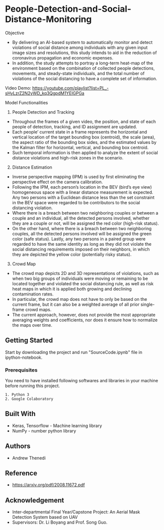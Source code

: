 # People-Detection-and-Social-Distance-Monitoring

Objective
* By delivering an AI-based system to automatically monitor and detect violations of social
distance among individuals with any given input image sizes and resolutions, this study intends
to aid in the reduction of coronavirus propagation and economic expenses. 
* In addition, the study attempts to portray a long-term heat-map of the environment based on the combination of collected people detections, movements, and steady-state individuals, and the total number of violations of the social distancing to have a complete set of information.

Video Demo: https://youtube.com/playlist?list=PL_-sHyLzrZ2N2yWD_kq3QgpdM1YEIGPGa

Model Functionalities
1. People Detection and Tracking
* Throughout the frames of a given video, the position, and state of each people of
detection, tracking, and ID assignment are updated. 
* Each people’ current state in a frame represents the horizontal and vertical location of the target bounding box (centroid), the scale (area), the aspect ratio of the bounding box sides, and the estimated values by the Kalman filter for horizontal, vertical, and bounding box centroid. 
* Such temporal information is then applied to analyze the extent of social distance violations and high-risk zones in the scenario.
2. Distance Estimation
* Inverse perspective mapping (IPM) is used by first eliminating the perspective effect on
the camera calibration. 
* Following the IPM, each person’s location in the BEV (bird’s eye view)
homogeneous space with a linear distance measurement is expected. Any two persons with a
Euclidean distance less than the set constraint in the BEV space were regarded to be contributors
to the social distancing violation. 
* Where there is a breach between two neighboring couples or
between a couple and an individual, all the detected persons involved, whether they are a couple
or not, will be assigned the red color (high-risk status). 
* On the other hand, where there is a
breach between two neighboring couples, all the detected persons involved will be assigned the
green color (safe status). Lastly, any two persons in a paired group were regarded to have the
same identity as long as they did not violate the social distancing requirements imposed on their
neighbors, in which they are depicted the yellow color (potentially risky status).
3. Crowd Map
* The crowd map depicts 2D and 3D representations of violations, such as when two big
groups of individuals were moving or remaining to be located together and violated the social
distancing rule, as well as risk heat maps in which it is applied both growing and declining
contamination rates. 
* In particular, the crowd map does not have to only be based on the current
frame, but it can also be a weighted average of all prior single-frame crowd maps. 
* The current approach, however, does not provide the most appropriate averaging weights and coefficients, nor does it ensure how to normalize the maps over time.

## Getting Started

Start by downloading the project and run "SourceCode.ipynb" file in ipython-notebook.

### Prerequisites

You need to have installed following softwares and libraries in your machine before running this project.

```
1. Python 3
2. Google Colaboratory
```

## Built With

* Keras, Tensorflow - Machine learning library
* NumPy - number python library

## Authors

* Andrew Thenedi

## Reference

* https://arxiv.org/pdf/2008.11672.pdf

## Acknowledgement

* Inter-departmental Final Year/Capstone Project: An Aerial Mask Detection System based on UAV
* Supervisors: Dr. Li Boyang and Prof. Song Guo.
